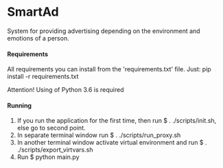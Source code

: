 # SmartAd

System for providing advertising depending on the environment and emotions of a person.


#### Requirements
All requirements you can install from the 'requirements.txt' file. Just: pip install -r requirements.txt

Attention! Using of Python 3.6 is required

#### Running
1. If you run the application for the first time, then run $ . ./scripts/init.sh, else go to second point.
2. In separate terminal window run $ . ./scripts/run_proxy.sh
3. In another terminal window activate virtual environment and run $ . ./scripts/export_virtvars.sh
4. Run $ python main.py
